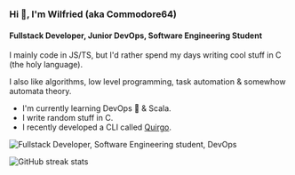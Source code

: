 ### Hi 👋, I'm Wilfried (aka Commodore64)
#### Fullstack Developer, Junior DevOps, Software Engineering Student

I mainly code in JS/TS, but I'd rather spend my days writing cool stuff in C (the holy language).

I also like algorithms, low level programming, task automation & somewhow automata theory.

- I'm currently learning DevOps 🚀 & Scala.
- I write random stuff in C.
- I recently developed a CLI called [Quirgo](https://npmjs.com/package/quirgo).

![Fullstack Developer, Software Engineering student, DevOps](https://images.unsplash.com/photo-1550745165-9bc0b252726f?ixlib=rb-4.0.3&ixid=M3wxMjA3fDB8MHxwaG90by1wYWdlfHx8fGVufDB8fHx8fA%3D%3D&auto=format&fit=crop&w=1470&q=80)

![GitHub streak stats](https://streak-stats.demolab.com/?user=wilfreud)  
